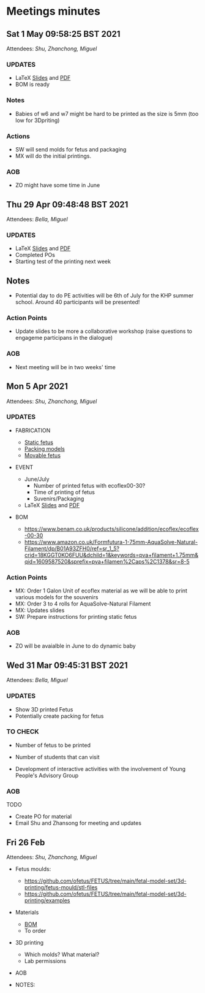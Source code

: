 # Meetings minutes

## Sat  1 May 09:58:25 BST 2021
Attendees: *Shu, Zhanchong, Miguel*

### UPDATES 
* LaTeX [Slides](../../documents/slides) and  [PDF](https://github.com/ofetus/us-simulator/blob/pdfs/slides.pdf)
* BOM is ready

### Notes 
* Babies of w6 and w7 might be hard to be printed as the size is 5mm (too low for 3Dpriting)

### Actions
* SW will send molds for fetus and packaging 
* MX will do the initial printings. 

### AOB 
* ZO might have some time in June

## Thu 29 Apr 09:48:48 BST 2021
Attendees: *Bella, Miguel*
### UPDATES
* LaTeX [Slides](../../documents/slides) and  [PDF](https://github.com/ofetus/us-simulator/blob/pdfs/slides.pdf)
* Completed POs 
* Starting test of the printing next week

## Notes
* Potential day to do PE activities will be 6th of July for the KHP summer school. Around 40 participants will be presented!

### Action Points
* Update slides to be more a collaborative workshop (raise questions to engageme participans in the dialogue) 

### AOB 
* Next meeting will be in two weeks' time


## Mon  5 Apr 2021
Attendees: *Shu, Zhanchong, Miguel*

### UPDATES

* FABRICATION
	* [Static fetus](../../models/static-fetus/)
	* [Packing models](../../models/static-fetus/3d-printing/fabrication/packaging) 
	* [Movable fetus](../../models/moving-fetus/)

* EVENT 
	* June/July
		* Number of printed fetus with ecoflex00-30? 
		* Time of printing of fetus
		* Suvenirs/Packaging
	* LaTeX [Slides](../../documents/slides) and  [PDF](https://github.com/ofetus/us-simulator/blob/pdfs/slides.pdf)

* BOM
	* https://www.benam.co.uk/products/silicone/addition/ecoflex/ecoflex-00-30
	* https://www.amazon.co.uk/Formfutura-1-75mm-AquaSolve-Natural-Filament/dp/B01A93ZFH0/ref=sr_1_5?crid=18KGGT0KO6FUU&dchild=1&keywords=pva+filament+1.75mm&qid=1609587520&sprefix=pva+filamen%2Caps%2C1378&sr=8-5 


### Action Points
* MX: Order 1 Galon Unit of ecoflex material as we will be able to print various models for the souvenirs
* MX: Order 3 to 4 rolls for AquaSolve-Natural Filament 
* MX: Updates slides
* SW: Prepare instructions for printing static fetus

### AOB 
* ZO will be avaialble in June to do dynamic baby

## Wed 31 Mar 09:45:31 BST 2021
Attendees: *Bella, Miguel*

### UPDATES 
* Show 3D printed Fetus
* Potentially create packing for fetus 
  
### TO CHECK 
* Number of fetus to be printed
* Number of students that can visit 

* Development of interactive activities with the involvement of Young People's Advisory Group


### AOB 

TODO
* Create PO for material 
* Email Shu and Zhansong for meeting and updates






## Fri 26 Feb
Attendees: *Shu, Zhanchong, Miguel*

* Fetus moulds: 
	* https://github.com/ofetus/FETUS/tree/main/fetal-model-set/3d-printing/fetus-mould/stl-files
	* https://github.com/ofetus/FETUS/tree/main/fetal-model-set/3d-printing/examples

* Materials 
	* [BOM](https://emckclac-my.sharepoint.com/:x:/r/personal/k1812667_kcl_ac_uk/_layouts/15/Doc.aspx?sourcedoc=%7B47C2847F-5C1F-47CF-9DCB-EBFF6A069297%7D&file=Bill%20Of%20Material%20List.xlsx&action=default&mobileredirect=true)
	* To order
	
* 3D printing 
	* Which molds? What material?
	* Lab permissions 

* AOB

* NOTES:


